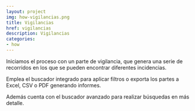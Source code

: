 ```yaml
---
layout: project
img: how-vigilancias.png
title: Vigilancias
href: vigilancias
description: Vigilancias
categories:
- how
---
```


Iniciamos el proceso con un parte de vigilancia,
que genera una serie de recorridos en los que se
pueden encontrar diferentes incidencias.

Emplea el buscador integrado para aplicar filtros o exporta
los partes a Excel, CSV o PDF generando informes.

Además cuenta con el buscador avanzado para realizar búsquedas en más detalle.

